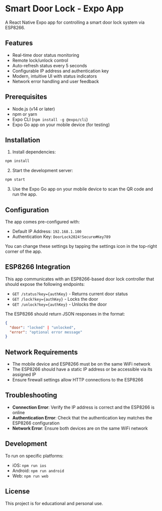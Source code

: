 # Smart Door Lock - Expo App

A React Native Expo app for controlling a smart door lock system via ESP8266.

## Features

- Real-time door status monitoring
- Remote lock/unlock control
- Auto-refresh status every 5 seconds
- Configurable IP address and authentication key
- Modern, intuitive UI with status indicators
- Network error handling and user feedback

## Prerequisites

- Node.js (v14 or later)
- npm or yarn
- Expo CLI (`npm install -g @expo/cli`)
- Expo Go app on your mobile device (for testing)

## Installation

1. Install dependencies:
```bash
npm install
```

2. Start the development server:
```bash
npm start
```

3. Use the Expo Go app on your mobile device to scan the QR code and run the app.

## Configuration

The app comes pre-configured with:
- Default IP Address: `192.168.1.100`
- Authentication Key: `DoorLock2024!Secure#Key789`

You can change these settings by tapping the settings icon in the top-right corner of the app.

## ESP8266 Integration

This app communicates with an ESP8266-based door lock controller that should expose the following endpoints:

- `GET /status?key={authKey}` - Returns current door status
- `GET /lock?key={authKey}` - Locks the door
- `GET /unlock?key={authKey}` - Unlocks the door

The ESP8266 should return JSON responses in the format:
```json
{
  "door": "locked" | "unlocked",
  "error": "optional error message"
}
```

## Network Requirements

- The mobile device and ESP8266 must be on the same WiFi network
- The ESP8266 should have a static IP address or be accessible via its assigned IP
- Ensure firewall settings allow HTTP connections to the ESP8266

## Troubleshooting

- **Connection Error**: Verify the IP address is correct and the ESP8266 is online
- **Authentication Error**: Check that the authentication key matches the ESP8266 configuration
- **Network Error**: Ensure both devices are on the same WiFi network

## Development

To run on specific platforms:
- iOS: `npm run ios`
- Android: `npm run android`
- Web: `npm run web`

## License

This project is for educational and personal use.
